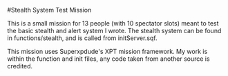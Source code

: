 #Stealth System Test Mission

This is a small mission for 13 people (with 10 spectator slots) meant to test the basic stealth and alert system I wrote.
The stealth system can be found in functions/stealth, and is called from initServer.sqf.

This mission uses Superxpdude's XPT mission framework. My work is within the function and init files, any code taken from
another source is credited.
